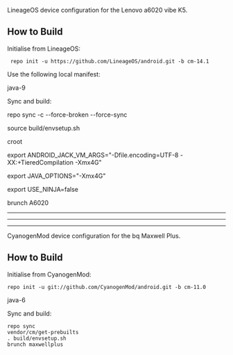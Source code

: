 
LineageOS device configuration for the Lenovo a6020 vibe K5.

How to Build
---------------

Initialise from LineageOS:

     repo init -u https://github.com/LineageOS/android.git -b cm-14.1

Use the following local manifest:


<?xml version="1.0" encoding="UTF-8"?>
<manifest>
  <project name="Pirinvk/android_device_lenovo_A6020" path="device/lenovo/A6020" remote="github" />
  <project name="Pirinvk/android_kernel_lenovo_msm8916" path="kernel/lenovo/msm8916" remote="github" />
  <project name="LineageOS/android_external_bson" path="external/bson" remote="github" />
  <project name="LineageOS/android_external_stlport" path="external/stlport" remote="github" />
  <project name="LineageOS/android_external_sony_boringssl-compat" path="external/sony/boringssl-compat" remote="github" />
  <project name="LineageOS/android_device_qcom_common" path="device/qcom/common" remote="github" />
  <project name="LineageOS/android_packages_resources_devicesettings" path="packages/resources/devicesettings" remote="github" />
  <project name="Pirinvk/android_vendor_lenovo_A6020" path="vendor/lenovo/A6020" remote="github" />
</manifest>



java-9

Sync and build:

repo sync -c --force-broken --force-sync

source build/envsetup.sh

croot

export ANDROID_JACK_VM_ARGS="-Dfile.encoding=UTF-8 -XX:+TieredCompilation -Xmx4G"

export JAVA_OPTIONS="-Xmx4G"

export USE_NINJA=false

brunch A6020



------------------------------------------------------------------------------------------------
------------------------------------------------------------------------------------------------
------------------------------------------------------------------------------------------------


CyanogenMod device configuration for the bq Maxwell Plus.

How to Build
---------------

Initialise from CyanogenMod:

    repo init -u git://github.com/CyanogenMod/android.git -b cm-11.0

<?xml version="1.0" encoding="UTF-8"?>
<manifest>
    <project name="pirinvk/android_kernel_maxwellplus" path="kernel/bq/maxwellplus" remote="github" revision="cm-11.0" />
    <remove-project name="CyanogenMod/android_frameworks_av" />
    <project name="pirinvk/framework_av" path="frameworks/av" revision="master" />
    <project name="pirinvk/android_device_maxwellplus" path="device/bq" revision="master" />
    <project name="pirinvk/android_vendor_maxwellplus" path="vendor/bq" revision="cm-11.0" />
</manifest>

java-6

Sync and build:

    repo sync
    vendor/cm/get-prebuilts
    . build/envsetup.sh
    brunch maxwellplus

